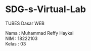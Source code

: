 # SDG-s-Virtual-Lab
TUBES Dasar WEB

Nama  : Muhammad Reffy Haykal  
NIM   : 18222103  
Kelas : 03  

